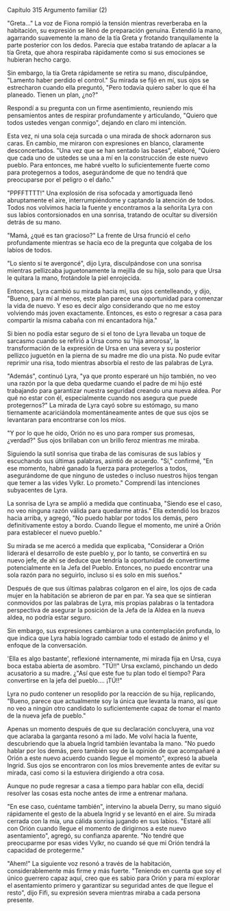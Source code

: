 
Capítulo 315 Argumento familiar (2)

"Greta..." La voz de Fiona rompió la tensión mientras reverberaba en la habitación, su expresión se llénó de preparación genuina. Extendió la mano, agarrando suavemente la mano de la tía Greta y frotando tranquilamente la parte posterior con los dedos. Parecia que estaba tratando de aplacar a la tía Greta, que ahora respiraba rápidamente como si sus emociones se hubieran hecho cargo.

Sin embargo, la tía Greta rápidamente se retira su mano, disculpándoe, "Lamento haber perdido el control." Su mirada se fijó en mí, sus ojos se estrecharon cuando ella preguntó, "Pero todavía quiero saber lo que él ha planeado. Tienen un plan, ¿no?"

Respondí a su pregunta con un firme asentimiento, reuniendo mis pensamientos antes de respirar profundamente y articulando, "Quiero que todos ustedes vengan conmigo", dejando en claro mi intención.

Esta vez, ni una sola ceja surcada o una mirada de shock adornaron sus caras. En cambio, me miraron con expresiones en blanco, claramente desconcertados. "Una vez que se han sentado las bases", elaboré, "Quiero que cada uno de ustedes se una a mí en la construcción de este nuevo pueblo. Para entonces, me habré vuelto lo suficientemente fuerte como para protegernos a todos, asegurándome de que no tendrá que preocuparse por el peligro o el daño."

"PPFFTTTT!" Una explosión de risa sofocada y amortiguada llenó abruptamente el aire, interrumpiéndome y captando la atención de todos. Todos nos volvimos hacia la fuente y encontramos a la señorita Lyra con sus labios contorsionados en una sonrisa, tratando de ocultar su diversión detrás de su mano.

"Mamá, ¿qué es tan gracioso?" La frente de Ursa frunció el ceño profundamente mientras se hacía eco de la pregunta que colgaba de los labios de todos.

"Lo siento si te avergoncé", dijo Lyra, disculpándose con una sonrisa mientras pellizcaba juguetonamente la mejilla de su hija, solo para que Ursa le quitara la mano, frotándole la piel enrojecida.

Entonces, Lyra cambió su mirada hacia mí, sus ojos centelleando, y dijo, "Bueno, para mí al menos, este plan parece una oportunidad para comenzar la vida de nuevo. Y eso es decir algo considerando que no me estoy volviendo más joven exactamente. Entonces, es esto o regresar a casa para compartir la misma cabaña con mi encantadora hija."

Si bien no podía estar seguro de si el tono de Lyra llevaba un toque de sarcasmo cuando se refirió a Ursa como su 'hija amorosa', la transformación de la expresión de Ursa en una severa y su posterior pellizco juguetón en la pierna de su madre me dio una pista. No pude evitar reprimir una risa, todo mientras absorbía el resto de las palabras de Lyra.

"Además", continuó Lyra, "ya que pronto esperaré un hijo también, no veo una razón por la que deba quedarme cuando el padre de mi hijo esté trabajando para garantizar nuestra seguridad creando una nueva aldea. Por qué no estar con él, especialmente cuando nos asegura que puede protegernos?" La mirada de Lyra cayó sobre su estómago, su mano tiernamente acariciándola momentáneamente antes de que sus ojos se levantaran para encontrarse con los míos.

"Y por lo que he oído, Orión no es uno para romper sus promesas, ¿verdad?" Sus ojos brillaban con un brillo feroz mientras me miraba.

Siguiendo la sutil sonrisa que tiraba de las comisuras de sus labios y escuchando sus últimas palabras, asintió de acuerdo. "Sí," confirmé, "En ese momento, habré ganado la fuerza para protegerlos a todos, asegurándome de que ninguno de ustedes o incluso nuestros hijos tengan que temer a las vides Vylkr. Lo prometo." Comprendí las intenciones subyacentes de Lyra.

La sonrisa de Lyra se amplió a medida que continuaba, "Siendo ese el caso, no veo ninguna razón válida para quedarme atrás." Ella extendió los brazos hacia arriba, y agregó, "No puedo hablar por todos los demás, pero definitivamente estoy a bordo. Cuando llegue el momento, me uniré a Orión para establecer el nuevo pueblo."

Su mirada se me acercó a medida que explicaba, "Considerar a Orión liderará el desarrollo de este pueblo y, por lo tanto, se convertirá en su nuevo jefe, de ahí se deduce que tendría la oportunidad de convertirme potencialmente en la Jefa del Pueblo. Entonces, no puedo encontrar una sola razón para no seguirlo, incluso si es solo en mis sueños."

Después de que sus últimas palabras colgaron en el aire, los ojos de cada mujer en la habitación se abrieron de par en par. Ya sea que se sintieran conmovidos por las palabras de Lyra, mis propias palabras o la tentadora perspectiva de asegurar la posición de la Jefa de la Aldea en la nueva aldea, no podría estar seguro.

Sin embargo, sus expresiones cambiaron a una contemplación profunda, lo que indica que Lyra había logrado cambiar todo el estado de ánimo y el enfoque de la conversación.

'Ella es algo bastante', reflexioné internamente, mi mirada fija en Ursa, cuya boca estaba abierta de asombro. "TÚ!!" Ursa exclamó, pinchando un dedo acusatorio a su madre. ¿"Así que este fue tu plan todo el tiempo? Para convertirse en la jefa del pueblo.... ¡TÚ!!"

Lyra no pudo contener un resoplido por la reacción de su hija, replicando, "Bueno, parece que actualmente soy la única que levanta la mano, así que no veo a ningún otro candidato lo suficientemente capaz de tomar el manto de la nueva jefa de pueblo."

Apenas un momento después de que su declaración concluyera, una voz que aclaraba la garganta resonó a mi lado. Me volví hacia la fuente, descubriendo que la abuela Ingrid también levantaba la mano. "No puedo hablar por los demás, pero también soy de la opinión de que acompañaré a Orión a este nuevo acuerdo cuando llegue el momento", expresó la abuela Ingrid. Sus ojos se encontraron con los míos brevemente antes de evitar su mirada, casi como si la estuviera dirigiendo a otra cosa.

Aunque no pude regresar a casa a tiempo para hablar con ella, decidí resolver las cosas esta noche antes de irme a entrenar mañana.

"En ese caso, cuéntame también", intervino la abuela Derry, su mano siguió rápidamente el gesto de la abuela Ingrid y se levantó en el aire. Su mirada cerrada con la mía, una cálida sonrisa jugando en sus labios. "Estaré allí con Orión cuando llegue el momento de dirigirnos a este nuevo asentamiento", agregó, su confianza aparente. "No tendré que preocuparme por esas vides Vylkr, no cuando sé que mi Orión tendrá la capacidad de protegerme."

"Ahem!" La siguiente voz resonó a través de la habitación, considerablemente más firme y más fuerte. "Teniendo en cuenta que soy el único guerrero capaz aquí, creo que es sabio para Orión y para mí explorar el asentamiento primero y garantizar su seguridad antes de que llegue el resto", dijo Fifi, su expresión severa mientras miraba a cada persona presente.
